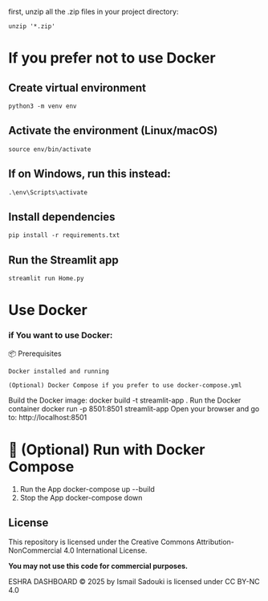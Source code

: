 first, unzip all the .zip files in your project directory:

    unzip '*.zip'



# If you prefer not to use Docker
## Create virtual environment



    python3 -m venv env





## Activate the environment (Linux/macOS)


    source env/bin/activate





## If on Windows, run this instead:


    .\env\Scripts\activate





## Install dependencies


    pip install -r requirements.txt





## Run the Streamlit app


    streamlit run Home.py

# Use Docker
### if You want to use Docker:
📦 Prerequisites

    Docker installed and running

    (Optional) Docker Compose if you prefer to use docker-compose.yml

Build the Docker image:
    docker build -t streamlit-app .
Run the Docker container
    docker run -p 8501:8501 streamlit-app
Open your browser and go to:
    http://localhost:8501


# 🧩 (Optional) Run with Docker Compose
1. Run the App
docker-compose up --build
2. Stop the App
docker-compose down





## License

This repository is licensed under the Creative Commons Attribution-NonCommercial 4.0 International License.

**You may not use this code for commercial purposes.**

ESHRA DASHBOARD © 2025 by Ismail Sadouki is licensed under CC BY-NC 4.0

